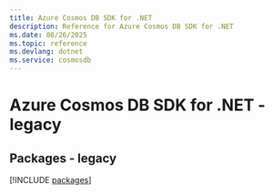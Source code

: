 ```yaml
---
title: Azure Cosmos DB SDK for .NET
description: Reference for Azure Cosmos DB SDK for .NET
ms.date: 08/26/2025
ms.topic: reference
ms.devlang: dotnet
ms.service: cosmosdb
---
```

# Azure Cosmos DB SDK for .NET - legacy
## Packages - legacy
[!INCLUDE [packages](cosmos-db-index.md)]